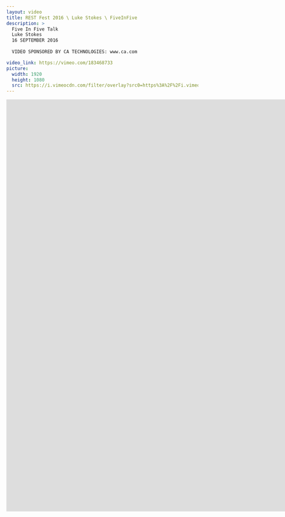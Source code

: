 ```yaml
---
layout: video
title: REST Fest 2016 \ Luke Stokes \ FiveInFive
description: >
  Five In Five Talk
  Luke Stokes
  16 SEPTEMBER 2016
  
  VIDEO SPONSORED BY CA TECHNOLOGIES: www.ca.com

video_link: https://vimeo.com/183468733
picture:
  width: 1920
  height: 1080
  src: https://i.vimeocdn.com/filter/overlay?src0=https%3A%2F%2Fi.vimeocdn.com%2Fvideo%2F592682988_1920x1080.jpg&src1=http%3A%2F%2Ff.vimeocdn.com%2Fp%2Fimages%2Fcrawler_play.png
---
```

<iframe src="https://player.vimeo.com/video/183468733?title=0&byline=0&portrait=0&badge=0&autopause=0&player_id=0" width="1920" height="1080" frameborder="0" title="REST Fest 2016 \ Luke Stokes \ FiveInFive" webkitallowfullscreen mozallowfullscreen allowfullscreen></iframe>